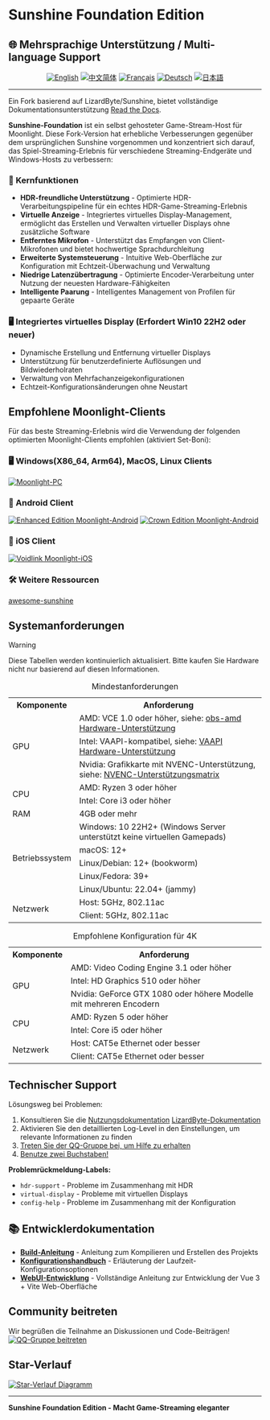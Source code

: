 # Sunshine Foundation Edition

## 🌐 Mehrsprachige Unterstützung / Multi-language Support

<div align="center">

[![English](https://img.shields.io/badge/English-README.en.md-blue?style=for-the-badge)](README.en.md)
[![中文简体](https://img.shields.io/badge/中文简体-README.zh--CN.md-red?style=for-the-badge)](README.md)
[![Français](https://img.shields.io/badge/Français-README.fr.md-green?style=for-the-badge)](README.fr.md)
[![Deutsch](https://img.shields.io/badge/Deutsch-README.de.md-yellow?style=for-the-badge)](README.de.md)
[![日本語](https://img.shields.io/badge/日本語-README.ja.md-purple?style=for-the-badge)](README.ja.md)

</div>

---

Ein Fork basierend auf LizardByte/Sunshine, bietet vollständige Dokumentationsunterstützung [Read the Docs](https://docs.qq.com/aio/DSGdQc3htbFJjSFdO?p=YTpMj5JNNdB5hEKJhhqlSB).

**Sunshine-Foundation** ist ein selbst gehosteter Game-Stream-Host für Moonlight. Diese Fork-Version hat erhebliche Verbesserungen gegenüber dem ursprünglichen Sunshine vorgenommen und konzentriert sich darauf, das Spiel-Streaming-Erlebnis für verschiedene Streaming-Endgeräte und Windows-Hosts zu verbessern:

### 🌟 Kernfunktionen
- **HDR-freundliche Unterstützung** - Optimierte HDR-Verarbeitungspipeline für ein echtes HDR-Game-Streaming-Erlebnis
- **Virtuelle Anzeige** - Integriertes virtuelles Display-Management, ermöglicht das Erstellen und Verwalten virtueller Displays ohne zusätzliche Software
- **Entferntes Mikrofon** - Unterstützt das Empfangen von Client-Mikrofonen und bietet hochwertige Sprachdurchleitung
- **Erweiterte Systemsteuerung** - Intuitive Web-Oberfläche zur Konfiguration mit Echtzeit-Überwachung und Verwaltung
- **Niedrige Latenzübertragung** - Optimierte Encoder-Verarbeitung unter Nutzung der neuesten Hardware-Fähigkeiten
- **Intelligente Paarung** - Intelligentes Management von Profilen für gepaarte Geräte

### 🖥️ Integriertes virtuelles Display (Erfordert Win10 22H2 oder neuer)
- Dynamische Erstellung und Entfernung virtueller Displays
- Unterstützung für benutzerdefinierte Auflösungen und Bildwiederholraten
- Verwaltung von Mehrfachanzeigekonfigurationen
- Echtzeit-Konfigurationsänderungen ohne Neustart


## Empfohlene Moonlight-Clients

Für das beste Streaming-Erlebnis wird die Verwendung der folgenden optimierten Moonlight-Clients empfohlen (aktiviert Set-Boni):

### 🖥️ Windows(X86_64, Arm64), MacOS, Linux Clients
[![Moonlight-PC](https://img.shields.io/badge/Moonlight-PC-red?style=for-the-badge&logo=windows)](https://github.com/qiin2333/moonlight-qt)

### 📱 Android Client
[![Enhanced Edition Moonlight-Android](https://img.shields.io/badge/Enhanced_Edition-Moonlight--Android-green?style=for-the-badge&logo=android)](https://github.com/qiin2333/moonlight-android/releases/tag/shortcut)
[![Crown Edition Moonlight-Android](https://img.shields.io/badge/Crown_Edition-Moonlight--Android-blue?style=for-the-badge&logo=android)](https://github.com/WACrown/moonlight-android)

### 📱 iOS Client
[![Voidlink Moonlight-iOS](https://img.shields.io/badge/Voidlink-Moonlight--iOS-lightgrey?style=for-the-badge&logo=apple)](https://github.com/The-Fried-Fish/VoidLink)


### 🛠️ Weitere Ressourcen
[awesome-sunshine](https://github.com/LizardByte/awesome-sunshine)

## Systemanforderungen


> [!WARNING]
> Diese Tabellen werden kontinuierlich aktualisiert. Bitte kaufen Sie Hardware nicht nur basierend auf diesen Informationen.


<table>
    <caption id="minimum_requirements">Mindestanforderungen</caption>
    <tr>
        <th>Komponente</th>
        <th>Anforderung</th>
    </tr>
    <tr>
        <td rowspan="3">GPU</td>
        <td>AMD: VCE 1.0 oder höher, siehe: <a href="https://github.com/obsproject/obs-amd-encoder/wiki/Hardware-Support">obs-amd Hardware-Unterstützung</a></td>
    </tr>
    <tr>
        <td>Intel: VAAPI-kompatibel, siehe: <a href="https://www.intel.com/content/www/us/en/developer/articles/technical/linuxmedia-vaapi.html">VAAPI Hardware-Unterstützung</a></td>
    </tr>
    <tr>
        <td>Nvidia: Grafikkarte mit NVENC-Unterstützung, siehe: <a href="https://developer.nvidia.com/video-encode-and-decode-gpu-support-matrix-new">NVENC-Unterstützungsmatrix</a></td>
    </tr>
    <tr>
        <td rowspan="2">CPU</td>
        <td>AMD: Ryzen 3 oder höher</td>
    </tr>
    <tr>
        <td>Intel: Core i3 oder höher</td>
    </tr>
    <tr>
        <td>RAM</td>
        <td>4GB oder mehr</td>
    </tr>
    <tr>
        <td rowspan="5">Betriebssystem</td>
        <td>Windows: 10 22H2+ (Windows Server unterstützt keine virtuellen Gamepads)</td>
    </tr>
    <tr>
        <td>macOS: 12+</td>
    </tr>
    <tr>
        <td>Linux/Debian: 12+ (bookworm)</td>
    </tr>
    <tr>
        <td>Linux/Fedora: 39+</td>
    </tr>
    <tr>
        <td>Linux/Ubuntu: 22.04+ (jammy)</td>
    </tr>
    <tr>
        <td rowspan="2">Netzwerk</td>
        <td>Host: 5GHz, 802.11ac</td>
    </tr>
    <tr>
        <td>Client: 5GHz, 802.11ac</td>
    </tr>
</table>

<table>
    <caption id="4k_suggestions">Empfohlene Konfiguration für 4K</caption>
    <tr>
        <th>Komponente</th>
        <th>Anforderung</th>
    </tr>
    <tr>
        <td rowspan="3">GPU</td>
        <td>AMD: Video Coding Engine 3.1 oder höher</td>
    </tr>
    <tr>
        <td>Intel: HD Graphics 510 oder höher</td>
    </tr>
    <tr>
        <td>Nvidia: GeForce GTX 1080 oder höhere Modelle mit mehreren Encodern</td>
    </tr>
    <tr>
        <td rowspan="2">CPU</td>
        <td>AMD: Ryzen 5 oder höher</td>
    </tr>
    <tr>
        <td>Intel: Core i5 oder höher</td>
    </tr>
    <tr>
        <td rowspan="2">Netzwerk</td>
        <td>Host: CAT5e Ethernet oder besser</td>
    </tr>
    <tr>
        <td>Client: CAT5e Ethernet oder besser</td>
    </tr>
</table>

## Technischer Support

Lösungsweg bei Problemen:
1. Konsultieren Sie die [Nutzungsdokumentation](https://docs.qq.com/aio/DSGdQc3htbFJjSFdO?p=YTpMj5JNNdB5hEKJhhqlSB) [LizardByte-Dokumentation](https://docs.lizardbyte.dev/projects/sunshine/latest/)
2. Aktivieren Sie den detaillierten Log-Level in den Einstellungen, um relevante Informationen zu finden
3. [Treten Sie der QQ-Gruppe bei, um Hilfe zu erhalten](https://qm.qq.com/cgi-bin/qm/qr?k=5qnkzSaLIrIaU4FvumftZH_6Hg7fUuLD&jump_from=webapi)
4. [Benutze zwei Buchstaben!](https://uuyc.163.com/)

**Problemrückmeldung-Labels:**
- `hdr-support` - Probleme im Zusammenhang mit HDR
- `virtual-display` - Probleme mit virtuellen Displays
- `config-help` - Probleme im Zusammenhang mit der Konfiguration

## 📚 Entwicklerdokumentation

- **[Build-Anleitung](docs/building.md)** - Anleitung zum Kompilieren und Erstellen des Projekts
- **[Konfigurationshandbuch](docs/configuration.md)** - Erläuterung der Laufzeit-Konfigurationsoptionen
- **[WebUI-Entwicklung](docs/WEBUI_DEVELOPMENT.md)** - Vollständige Anleitung zur Entwicklung der Vue 3 + Vite Web-Oberfläche

## Community beitreten

Wir begrüßen die Teilnahme an Diskussionen und Code-Beiträgen!
[![QQ-Gruppe beitreten](https://pub.idqqimg.com/wpa/images/group.png 'QQ-Gruppe beitreten')](https://qm.qq.com/cgi-bin/qm/qr?k=WC2PSZ3Q6Hk6j8U_DG9S7522GPtItk0m&jump_from=webapi&authKey=zVDLFrS83s/0Xg3hMbkMeAqI7xoHXaM3sxZIF/u9JW7qO/D8xd0npytVBC2lOS+z)

## Star-Verlauf

[![Star-Verlauf Diagramm](https://api.star-history.com/svg?repos=qiin2333/Sunshine-Foundation&type=Date)](https://www.star-history.com/#qiin2333/Sunshine-Foundation&Date)

---

**Sunshine Foundation Edition - Macht Game-Streaming eleganter**